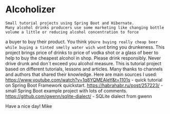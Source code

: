 # Alcoholizer
    Small tutorial projects using Spring Boot and Hibernate.
    Many alcohol drinks producers use some marketing like changing bottle volume a little or reducing alcohol concentration to force 
 a buyer to buy their product. You think you`re buying really cheap beer while buying a tinted smelly water wich won`t bring you 
 drunkeness. This project brings price of drinks to price of vodka shot or a glass of beer to help to buy the cheapest 
 alcohol in shop. Please drink responsibly. Never drive drunk and don`t exceed you alcohol measure.
    This is tutorial project based on different tutorials, lessons and articles. Many thanks to channels and authors that shared their
  knowledge. Here are main sources I used:
  https://www.youtube.com/watch?v=1q8YQMEAleY&t=1101s - quick tutorial on Spring Boot Framework quickstart.
  https://habrahabr.ru/post/257223/ - small Spring Boot example project with lots of comments.
  https://github.com/gwenn/sqlite-dialect/ - SQLite dialect from gwenn
  
  Have a nice day!
  Mike
